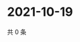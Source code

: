 # 2021-10-19

共 0 条

<!-- BEGIN -->
<!-- 最后更新时间 Tue Oct 19 2021 16:18:07 GMT+0800 (China Standard Time) -->

<!-- END -->
